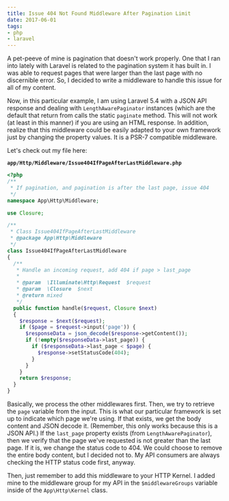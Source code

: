 ```yaml
---
title: Issue 404 Not Found Middleware After Pagination Limit
date: 2017-06-01
tags:
- php
- laravel
---
```

A pet-peeve of mine is pagination that doesn't work properly.  One that I ran into lately with Laravel is related to the pagination system it has built in.  I was able to request pages that were larger than the last page with no discernible error.  So, I decided to write a middleware to handle this issue for all of my content.

<!--more-->

Now, in this particular example, I am using Laravel 5.4 with a JSON API response and dealing with `LengthAwarePaginator` instances (which are the default that return from calls the static `paginate` method.  This will not work (at least in this manner) if you are using an HTML response.  In addition, realize that this middleware could be easily adapted to your own framework just by changing the property values.  It is a PSR-7 compatible middleware.

Let's check out my file here:

**`app/Http/Middleware/Issue404IfPageAfterLastMiddleware.php`**
```php
<?php
/**
 * If pagination, and pagination is after the last page, issue 404
 */
namespace App\Http\Middleware;

use Closure;

/**
 * Class Issue404IfPageAfterLastMiddleware
 * @package App\Http\Middleware
 */
class Issue404IfPageAfterLastMiddleware
{
  /**
   * Handle an incoming request, add 404 if page > last_page
   *
   * @param  \Illuminate\Http\Request  $request
   * @param  \Closure  $next
   * @return mixed
   */
  public function handle($request, Closure $next)
  {
    $response = $next($request);
    if ($page = $request->input('page')) {
      $responseData = json_decode($response->getContent());
      if (!empty($responseData->last_page)) {
        if ($responseData->last_page < $page) {
          $response->setStatusCode(404);
        }
      }
    }
    return $response;
  }
}
```

Basically, we process the other middlewares first.  Then, we try to retrieve the `page` variable from the input.  This is what our particular framework is set up to indicate which page we're using.  If that exists, we get the body content and JSON decode it. (Remember, this only works because this is a JSON API.)  If the `last_page` property exists (from `LengthAwarePaginator`), then we verify that the page we've requested is not greater than the last page.  If it is, we change the status code to 404.  We could choose to remove the entire body content, but I decided not to.  My API consumers are always checking the HTTP status code first, anyway.

Then, just remember to add this middleware to your HTTP Kernel.  I added mine to the middleware group for my API in the `$middlewareGroups` variable inside of the `App\Http\Kernel` class.
